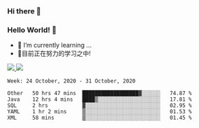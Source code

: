 ### Hi there 👋
### Hello World! 🙌

- 🌱 I’m currently learning ...
- 📖目前正在努力的学习之中!

<a href="https://github.com/anuraghazra/github-readme-stats">
  <img src="https://github-readme-stats.vercel.app/api?username=keyboardWithDream&show_icons=true&repo=github-readme-stats" />
</a>
<a href="https://github.com/anuraghazra/convoychat">
  <img src="https://github-readme-stats.vercel.app/api/top-langs/?username=keyboardWithDream&layout=compact&repo=convoychat" />
</a>



<!--START_SECTION:waka-->
```text
Week: 24 October, 2020 - 31 October, 2020

Other   50 hrs 47 mins  ██████████████████▓░░░░░░   74.87 % 
Java    12 hrs 4 mins   ████▒░░░░░░░░░░░░░░░░░░░░   17.81 % 
SQL     2 hrs           ▓░░░░░░░░░░░░░░░░░░░░░░░░   02.95 % 
YAML    1 hr 2 mins     ▒░░░░░░░░░░░░░░░░░░░░░░░░   01.53 % 
XML     58 mins         ▒░░░░░░░░░░░░░░░░░░░░░░░░   01.45 % 
```
<!--END_SECTION:waka-->
